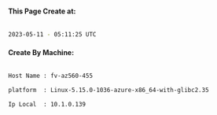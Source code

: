 
   
#### This Page Create at:

```bash

2023-05-11 - 05:11:25 UTC

```

#### Create By Machine:

```bash

Host Name : fv-az560-455

platform  : Linux-5.15.0-1036-azure-x86_64-with-glibc2.35

Ip Local  : 10.1.0.139

```

